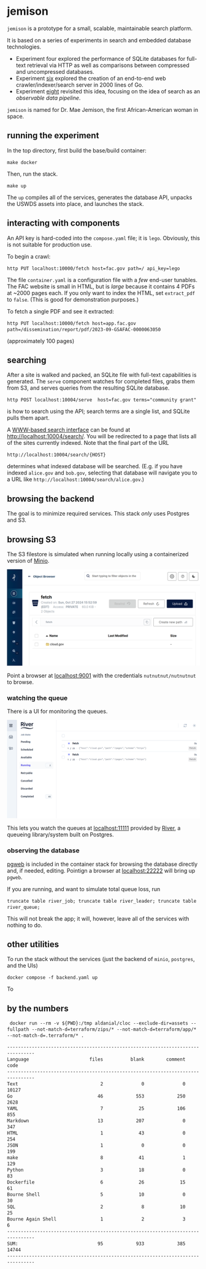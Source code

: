 # jemison

`jemison` is a prototype for a small, scalable, maintainable search platform. 

It is based on a series of experiments in search and embedded database technologies.

* Experiment four explored the performance of SQLite databases for full-text retrieval via HTTP as well as comparisons between compressed and uncompressed databases.
* Experiment [six](https://github.com/jadudm/six) explored the creation of an end-to-end web crawler/indexer/search server in 2000 lines of Go.
* Experiment [eight](https://github.com/GSA-TTS/jemison) revisited this idea, focusing on the idea of search as an *observable data pipeline*. 

`jemison` is named for Dr. Mae Jemison, the first African-American woman in space. 

## running the experiment

In the top directory, first build the base/build container:

```
make docker
```

Then, run the stack.

```
make up
```

The `up` compiles all of the services, generates the database API, unpacks the USWDS assets into place, and launches the stack.

## interacting with components

An API key is hard-coded into the `compose.yaml` file; it is `lego`. Obviously, this is not suitable for production use.

To begin a crawl:

```
http PUT localhost:10000/fetch host=fac.gov path=/ api_key=lego
```

The file `container.yaml` is a configuration file with a *few* end-user tunables. The FAC website is small in HTML, but is *large* because it contains 4 PDFs at ~2000 pages each. If you only want to index the HTML, set `extract_pdf` to `false`. (This is good for demonstration purposes.)

To fetch a single PDF and see it extracted:

```
http PUT localhost:10000/fetch host=app.fac.gov path=/dissemination/report/pdf/2023-09-GSAFAC-0000063050
```

(approximately 100 pages)

## searching 

After a site is walked and packed, an SQLite file with full-text capabilities is generated. The `serve` component watches for completed files, grabs them from S3, and serves queries from the resulting SQLite database.

```
http POST localhost:10004/serve  host=fac.gov terms="community grant"
```

is how to search using the API; search terms are a single list, and SQLite pulls them apart.

A [WWW-based search interface](http://localhost:10004/search/) can be found at [http://localhost:10004/search/](http://localhost:10004/search/). You will be redirected to a page that lists all of the sites currently indexed. Note that the final part of the URL

```
http://localhost:10004/search/{HOST}
```

determines what indexed database will be searched. (E.g. if you have indexed `alice.gov` and `bob.gov`, selecting that database will navigate you to a URL like `http://localhost:10004/search/alice.gov`.)

## browsing the backend

The goal is to minimize required services. This stack *only* uses Postgres and S3. 

## browsing S3

The S3 filestore is simulated when running locally using a containerized version of [Minio](https://min.io).

![alt text](docs/images/minio.png)

Point a browser at [localhost:9001](http://localhost:9001) with the credentials `nutnutnut/nutnutnut` to browse.

### watching the queue

There is a UI for monitoring the queues.

![alt text](docs/images/riverui.png)

This lets you watch the queues at [localhost:11111](http://localhost:11111) provided by [River](https://riverqueue.com/), a queueing library/system built on Postgres. 

### observing the database

[pgweb](https://sosedoff.github.io/pgweb/) is included in the container stack for browsing the database directly and, if needed, editing. Pointign a browser at [localhost:22222](http://localhost:22222) will bring up `pgweb`.

If you are running, and want to simulate total queue loss, run

```
truncate table river_job; truncate table river_leader; truncate table river_queue;
```

This will not break the app; it will, however, leave all of the services with nothing to do.

## other utilities

To run the stack without the services (just the backend of `minio`, `postgres`, and the UIs)

```
docker compose -f backend.yaml up
```

To 

## by the numbers

```
 docker run --rm -v ${PWD}:/tmp aldanial/cloc --exclude-dir=assets --fullpath --not-match-d=terraform/zips/* --not-match-d=terraform/app/* --not-match-d=.terraform/* .
```

```
--------------------------------------------------------------------------------
Language                      files          blank        comment           code
--------------------------------------------------------------------------------
Text                              2              0              0          10127
Go                               46            553            250           2628
YAML                              7             25            106            855
Markdown                         13            207              0            347
HTML                              1             43              0            254
JSON                              1              0              0            199
make                              8             41              1            129
Python                            3             18              0             83
Dockerfile                        6             26             15             61
Bourne Shell                      5             10              0             30
SQL                               2              8             10             25
Bourne Again Shell                1              2              3              6
--------------------------------------------------------------------------------
SUM:                             95            933            385          14744
--------------------------------------------------------------------------------
```